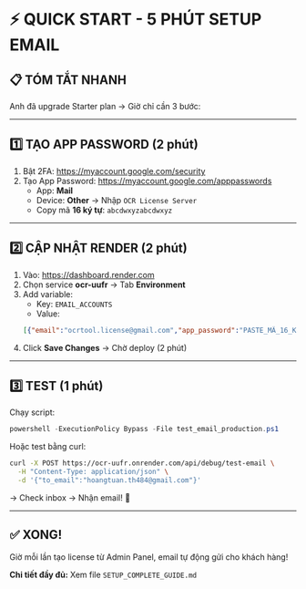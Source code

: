 # ⚡ QUICK START - 5 PHÚT SETUP EMAIL

## 📋 TÓM TẮT NHANH

Anh đã upgrade Starter plan → Giờ chỉ cần 3 bước:

---

## 1️⃣ TẠO APP PASSWORD (2 phút)

1. Bật 2FA: https://myaccount.google.com/security
2. Tạo App Password: https://myaccount.google.com/apppasswords
   - App: **Mail**
   - Device: **Other** → Nhập `OCR License Server`
   - Copy mã **16 ký tự**: `abcdwxyzabcdwxyz`

---

## 2️⃣ CẬP NHẬT RENDER (2 phút)

1. Vào: https://dashboard.render.com
2. Chọn service **ocr-uufr** → Tab **Environment**
3. Add variable:
   - Key: `EMAIL_ACCOUNTS`
   - Value:
   ```json
   [{"email":"ocrtool.license@gmail.com","app_password":"PASTE_MÃ_16_KÝ_TỰ_Ở_ĐÂY","daily_limit":500,"display_name":"OCR Tool License"}]
   ```
4. Click **Save Changes** → Chờ deploy (2 phút)

---

## 3️⃣ TEST (1 phút)

Chạy script:
```powershell
powershell -ExecutionPolicy Bypass -File test_email_production.ps1
```

Hoặc test bằng curl:
```bash
curl -X POST https://ocr-uufr.onrender.com/api/debug/test-email \
  -H "Content-Type: application/json" \
  -d '{"to_email":"hoangtuan.th484@gmail.com"}'
```

→ Check inbox → Nhận email! 🎉

---

## ✅ XONG!

Giờ mỗi lần tạo license từ Admin Panel, email tự động gửi cho khách hàng!

**Chi tiết đầy đủ:** Xem file `SETUP_COMPLETE_GUIDE.md`

